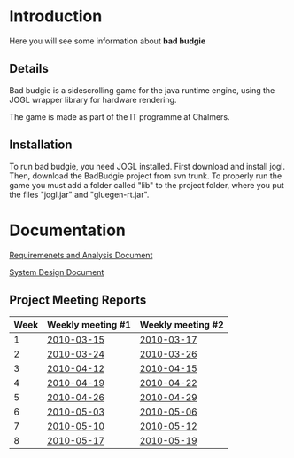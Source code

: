 # Introduction #

Here you will see some information about **bad budgie**


## Details ##

Bad budgie is a sidescrolling game for the java runtime engine, using the JOGL wrapper library for hardware rendering.

The game is made as part of the IT programme at Chalmers.

## Installation ##

To run bad budgie, you need JOGL installed. First download and install jogl. Then, download the BadBudgie project from svn trunk. To properly run the game you must add a folder called "lib" to the project folder, where you put the files "jogl.jar" and "gluegen-rt.jar".

# Documentation #

[Requiremenets and Analysis Document](http://tda366-badbudgie.googlecode.com/files/badbudgie_rad_wip05.pdf)

[System Design Document](http://tda366-badbudgie.googlecode.com/files/SDD_3.2.pdf)



## Project Meeting Reports ##

| **Week** | **Weekly meeting #1** | **Weekly meeting #2** |
|:---------|:----------------------|:----------------------|
| 1        | [2010-03-15](http://tda366-badbudgie.googlecode.com/files/meeting100315.pdf) | [2010-03-17](http://tda366-badbudgie.googlecode.com/files/meeting100317.pdf) |
| 2        | [2010-03-24](http://tda366-badbudgie.googlecode.com/files/meeting100324.pdf) | [2010-03-26](http://tda366-badbudgie.googlecode.com/files/meeting100326.pdf) |
| 3        | [2010-04-12](http://tda366-badbudgie.googlecode.com/files/meeting100412.pdf) | [2010-04-15](http://tda366-badbudgie.googlecode.com/files/meeting100415.pdf) |
| 4        | [2010-04-19](http://tda366-badbudgie.googlecode.com/files/meeting100419.pdf) | [2010-04-22](http://tda366-badbudgie.googlecode.com/files/meeting100422.pdf) |
| 5        | [2010-04-26](http://tda366-badbudgie.googlecode.com/files/meeting100426.pdf) | [2010-04-29](http://tda366-badbudgie.googlecode.com/files/meeting100429.pdf) |
| 6        | [2010-05-03](http://tda366-badbudgie.googlecode.com/files/meeting20100503.pdf) | [2010-05-06](http://tda366-badbudgie.googlecode.com/files/meeting100506.pdf) |
| 7        | [2010-05-10](http://tda366-badbudgie.googlecode.com/files/meeting100510.pdf) | [2010-05-12](http://code.google.com/p/tda366-badbudgie/downloads/detail?name=meeting100512.pdf) |
| 8        | [2010-05-17](http://tda366-badbudgie.googlecode.com/files/meeting100517.pdf) | [2010-05-19](http://tda366-badbudgie.googlecode.com/files/meeting100519.pdf) |